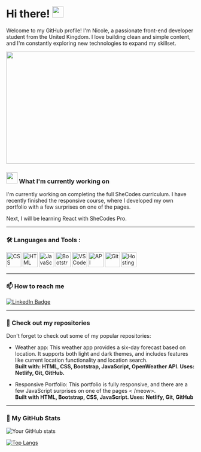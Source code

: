 # Hi there! <img src="https://media.giphy.com/media/hvRJCLFzcasrR4ia7z/giphy.gif" width="30px"/>

Welcome to my GitHub profile! I'm Nicole, a passionate front-end developer student from the United Kingdom. I love building clean and simple content, and I'm constantly exploring new technologies to expand my skillset.

<div align="center">
<img src="https://s3.amazonaws.com/shecodesio-production/uploads/files/000/084/147/original/undraw_Devices_re_dxae.png?1685717005" width="600" height="300"/>
</div>

### <img src="https://media.giphy.com/media/WUlplcMpOCEmTGBtBW/giphy.gif" width="30">  What I'm currently working on

I'm currently working on completing the full SheCodes curriculum. I have recently finished the responsive course, where I developed my own portfolio with a few surprises on one of the pages. 

Next, I will be learning React with SheCodes Pro. 

---

### :hammer_and_wrench: Languages and Tools :
<div>
  <img src="https://s3.amazonaws.com/shecodesio-production/uploads/files/000/084/126/original/css-removebg-preview.png?1685701130"  title="CSS3" alt="CSS" width="40" height="40"/>
  <img src="https://s3.amazonaws.com/shecodesio-production/uploads/files/000/084/127/original/html.png?1685701272" title="HTML5" alt="HTML" width="40" height="40"/>
  <img src="https://s3.amazonaws.com/shecodesio-production/uploads/files/000/084/124/original/javascript.png?1685700953" title="JavaScript" alt="JavaScript" width="40" height="40"/>
  <img src="https://s3.amazonaws.com/shecodesio-production/uploads/files/000/084/120/original/bootstrap.png?1685700617" title="Bootstrap" **alt="Bootstrap" width="40" height="40"/>
  <img src="https://s3.amazonaws.com/shecodesio-production/uploads/files/000/084/119/original/vs-studio-code.png?1685700603" title="VS Code" **alt="VS Code" width="40" height="40"/>
   <img src="https://s3.amazonaws.com/shecodesio-production/uploads/files/000/084/112/original/api.png?1685699407" title="API" **alt="API" width="40" height="40"/>
  <img src="https://s3.amazonaws.com/shecodesio-production/uploads/files/000/084/143/original/git.png?1685713840" title="Git" **alt="Git" width="40" height="40"/>
  <img src="https://s3.amazonaws.com/shecodesio-production/uploads/files/000/084/118/original/hosting.png?1685700590" title="Hosting" **alt="Hosting" width="40" height="40"/>
</div>

---

### :mailbox: How to reach me

<a href="https://www.linkedin.com/in/nicole-baylis/">
      <img src="https://img.shields.io/badge/LinkedIn-blue?style=for-the-badge&logo=linkedin&logoColor=white" alt="LinkedIn Badge"/>
    </a>
    
---

### :eyes: Check out my repositories

Don't forget to check out some of my popular repositories:

- Weather app:
This weather app provides a six-day
            forecast based on location. It supports both light and dark themes, and includes
            features like current location functionality and location search.
            <br>
            <strong>Built with: HTML, CSS, Bootstrap, JavaScript, OpenWeather API. Uses: Netlify, Git, GitHub.</strong>
            
            
- Responsive Portfolio:
This portfolio is fully responsive, and there are a few JavaScript surprises on one of the pages < /meow>. 
<br> <strong>Built with HTML, Bootstrap, CSS, JavaScript. Uses: Netlify, Git, GitHub</strong>

---

### 🌟 My GitHub Stats

![Your GitHub stats](https://github-readme-stats.vercel.app/api?username=NicoleBay&show_icons=true&theme=aura)

[![Top Langs](https://github-readme-stats.vercel.app/api/top-langs/?username=NicoleBay&layout=compact&amp;theme=aura)](https://github.com/anuraghazra/github-readme-stats)
